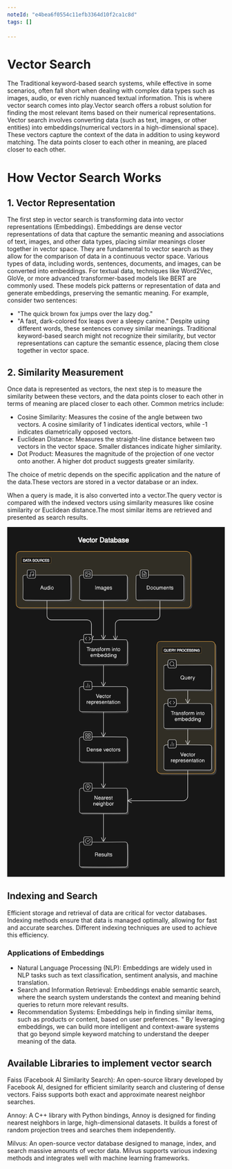```yaml
---
noteId: "e4bea6f0554c11efb3364d10f2ca1c8d"
tags: []

---
```


# Vector Search
The Traditional keyword-based search systems, while effective in some scenarios, often fall short when dealing with complex data types such as images, audio, or even richly nuanced textual information. This is where vector search comes into play.Vector search offers a robust solution for finding the most relevant items based on their numerical representations. Vector search involves converting data (such as text, images, or other entities) into embeddings(numerical vectors in a high-dimensional space). These vectors capture the context of the data in addition to using keyword matching. The data points closer to each other in meaning, are placed closer to each other.

# How Vector Search Works
## 1. Vector Representation
The first step in vector search is transforming data into vector representations (Embeddings). Embeddings are dense vector representations of data that capture the semantic meaning and associations of text, images, and other data types, placing similar meanings closer together in vector space. They are fundamental to vector search as they allow for the comparison of data in a continuous vector space. Various types of data, including words, sentences, documents, and images, can be converted into embeddings.
For textual data, techniques like Word2Vec, GloVe, or more advanced transformer-based models like BERT are commonly used. These models pick patterns or representation of data and generate embeddings, preserving the semantic meaning.
For example, consider two sentences:

* "The quick brown fox jumps over the lazy dog."
* "A fast, dark-colored fox leaps over a sleepy canine."
Despite using different words, these sentences convey similar meanings. Traditional keyword-based search might not recognize their similarity, but vector representations can capture the semantic essence, placing them close together in vector space.


## 2. Similarity Measurement
Once data is represented as vectors, the next step is to measure the similarity between these vectors, and the data points closer to each other in terms of meaning are placed closer to each other. Common metrics include:

* Cosine Similarity: Measures the cosine of the angle between two vectors. A cosine similarity of 1 indicates identical vectors, while -1 indicates diametrically opposed vectors.
* Euclidean Distance: Measures the straight-line distance between two vectors in the vector space. Smaller distances indicate higher similarity.
* Dot Product: Measures the magnitude of the projection of one vector onto another. A higher dot product suggests greater similarity.

The choice of metric depends on the specific application and the nature of the data.These vectors are stored in a vector database or an index.

When a query is made, it is also converted into a vector.The query vector is compared with the indexed vectors using similarity measures like cosine similarity or Euclidean distance.The most similar items are retrieved and presented as search results.

![Vector Search Representation](./vector-database.png)

## Indexing and Search
Efficient storage and retrieval of data are critical for vector databases. Indexing methods ensure that data is managed optimally, allowing for fast and accurate searches. Different indexing techniques are used to achieve this efficiency.

### Applications of Embeddings
* Natural Language Processing (NLP): Embeddings are widely used in NLP tasks such as text classification, sentiment analysis, and machine translation.
* Search and Information Retrieval: Embeddings enable semantic search, where the search system understands the context and meaning behind queries to return more relevant results.
* Recommendation Systems: Embeddings help in finding similar items, such as products or content, based on user preferences.
"
By leveraging embeddings, we can build more intelligent and context-aware systems that go beyond simple keyword matching to understand the deeper meaning of the data.


## Available Libraries to implement vector search
Faiss (Facebook AI Similarity Search): An open-source library developed by Facebook AI, designed for efficient similarity search and clustering of dense vectors. Faiss supports both exact and approximate nearest neighbor searches.

Annoy: A C++ library with Python bindings, Annoy is designed for finding nearest neighbors in large, high-dimensional datasets. It builds a forest of random projection trees and searches them independently.

Milvus: An open-source vector database designed to manage, index, and search massive amounts of vector data. Milvus supports various indexing methods and integrates well with machine learning frameworks.